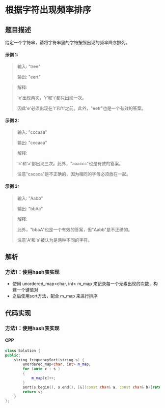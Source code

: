 # 根据字符出现频率排序

## 题目描述
给定一个字符串，请将字符串里的字符按照出现的频率降序排列。

#### 示例 1:
> 输入:
> "tree"
> 
> 输出:
> "eert"

> 解释:
>
> 'e'出现两次，'r'和't'都只出现一次。
>
> 因此'e'必须出现在'r'和't'之前。此外，"eetr"也是一个有效的答案。

#### 示例 2:
> 
> 输入:
> "cccaaa"
> 
> 输出:
> "cccaaa"

> 解释:
>
> 'c'和'a'都出现三次。此外，"aaaccc"也是有效的答案。
>
> 注意"cacaca"是不正确的，因为相同的字母必须放在一起。

#### 示例 3:
> 输入:
> "Aabb"
> 
> 输出:
> "bbAa"

> 解释:
>
> 此外，"bbaA"也是一个有效的答案，但"Aabb"是不正确的。
>
> 注意'A'和'a'被认为是两种不同的字符。

## 解析
### 方法1：使用hash表实现
- 使用 unordered_map<char, int> m_map 来记录每一个元素出现的次数，构建一个键值对
- 之后使用sort方法，配合 m_map 来进行排序

## 代码实现
### 方法1：使用hash表实现
#### CPP
```C++
class Solution {
public:
    string frequencySort(string s) {
        unordered_map<char, int> m_map;
        for (auto c : s )
        {
            m_map[c]++;
        }
        sort(s.begin(), s.end(), [&](const char& a, const char& b){return (m_map[a] == m_map[b] ? a > b : m_map[a] > m_map[b]);});
        return s;
    }
};
```